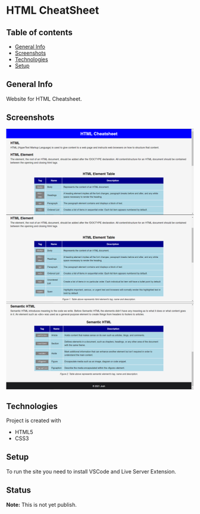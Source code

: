 # HTML CheatSheet

## Table of contents

- [General Info](#general-information)
- [Screenshots](#screenshots)
- [Technologies](#technologies)
- [Setup](#setup)

## General Info

Website for HTML Cheatsheet.

## Screenshots

<img src="screenshots/1.png" />
<img src="screenshots/2.png" />
<img src="screenshots/3.png" />

## Technologies

Project is created with

- HTML5
- CSS3

## Setup

To run the site you need to install VSCode and Live Server Extension.

## Status

**Note:** This is not yet publish.
